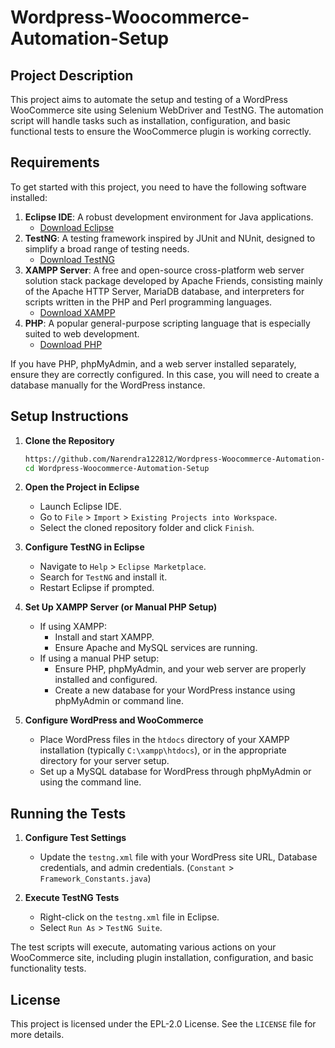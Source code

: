 # Wordpress-Woocommerce-Automation-Setup

## Project Description

This project aims to automate the setup and testing of a WordPress WooCommerce site using Selenium WebDriver and TestNG. The automation script will handle tasks such as installation, configuration, and basic functional tests to ensure the WooCommerce plugin is working correctly.

## Requirements

To get started with this project, you need to have the following software installed:

1. **Eclipse IDE**: A robust development environment for Java applications.
   - [Download Eclipse](https://www.eclipse.org/downloads/)
2. **TestNG**: A testing framework inspired by JUnit and NUnit, designed to simplify a broad range of testing needs.
   - [Download TestNG](https://testng.org/doc/download.html)
3. **XAMPP Server**: A free and open-source cross-platform web server solution stack package developed by Apache Friends, consisting mainly of the Apache HTTP Server, MariaDB database, and interpreters for scripts written in the PHP and Perl programming languages.
   - [Download XAMPP](https://www.apachefriends.org/index.html)
4. **PHP**: A popular general-purpose scripting language that is especially suited to web development.
   - [Download PHP](https://www.php.net/downloads)

If you have PHP, phpMyAdmin, and a web server installed separately, ensure they are correctly configured. In this case, you will need to create a database manually for the WordPress instance.

## Setup Instructions

1. **Clone the Repository**
   ```bash
   https://github.com/Narendra122812/Wordpress-Woocommerce-Automation-Setup.git
   cd Wordpress-Woocommerce-Automation-Setup
   ```

2. **Open the Project in Eclipse**
   - Launch Eclipse IDE.
   - Go to `File` > `Import` > `Existing Projects into Workspace`.
   - Select the cloned repository folder and click `Finish`.

3. **Configure TestNG in Eclipse**
   - Navigate to `Help` > `Eclipse Marketplace`.
   - Search for `TestNG` and install it.
   - Restart Eclipse if prompted.

4. **Set Up XAMPP Server (or Manual PHP Setup)**
   - If using XAMPP:
     - Install and start XAMPP.
     - Ensure Apache and MySQL services are running.
   - If using a manual PHP setup:
     - Ensure PHP, phpMyAdmin, and your web server are properly installed and configured.
     - Create a new database for your WordPress instance using phpMyAdmin or command line.

5. **Configure WordPress and WooCommerce**
   - Place WordPress files in the `htdocs` directory of your XAMPP installation (typically `C:\xampp\htdocs`), or in the appropriate directory for your server setup.
   - Set up a MySQL database for WordPress through phpMyAdmin or using the command line.
  
## Running the Tests

1. **Configure Test Settings**
   - Update the `testng.xml` file with your WordPress site URL, Database credentials, and admin credentials. (`Constant` > `Framework_Constants.java`)

2. **Execute TestNG Tests**
   - Right-click on the `testng.xml` file in Eclipse.
   - Select `Run As` > `TestNG Suite`.

The test scripts will execute, automating various actions on your WooCommerce site, including plugin installation, configuration, and basic functionality tests.

## License

This project is licensed under the EPL-2.0 License. See the `LICENSE` file for more details.
